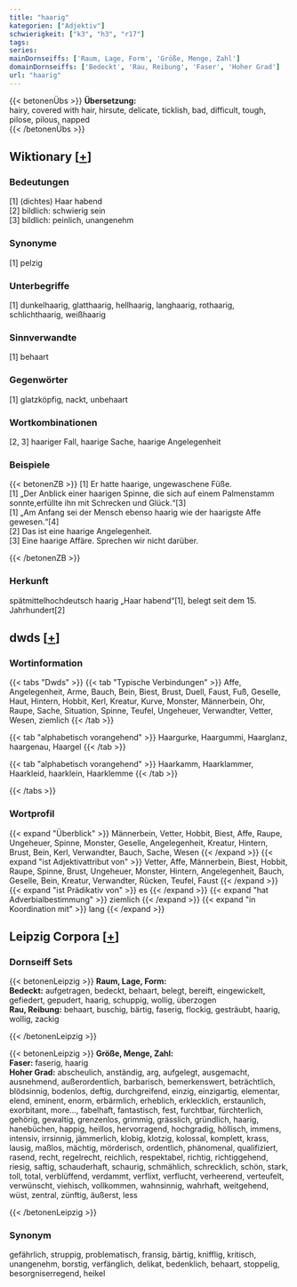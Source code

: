 ```yaml
---
title: "haarig"
kategorien: ["Adjektiv"]
schwierigkeit: ["k3", "h3", "r17"]
tags:
series:
mainDornseiffs: ['Raum, Lage, Form', 'Größe, Menge, Zahl']
domainDornseiffs: ['Bedeckt', 'Rau, Reibung', 'Faser', 'Hoher Grad']
url: "haarig"
---
```


{{< betonenÜbs >}}
**Übersetzung:**  
hairy, covered with hair, hirsute, delicate, ticklish, bad, difficult, tough, pilose, pilous, napped  
{{< /betonenÜbs >}}

## Wiktionary [[+](https://de.wiktionary.org/wiki/haarig)]

### Bedeutungen
[1] (dichtes) Haar habend  
[2] bildlich: schwierig sein  
[3] bildlich: peinlich, unangenehm  

### Synonyme
[1] pelzig  

### Unterbegriffe
[1] dunkelhaarig, glatthaarig, hellhaarig, langhaarig, rothaarig, schlichthaarig, weißhaarig  

### Sinnverwandte
[1] behaart  

### Gegenwörter
[1] glatzköpfig, nackt, unbehaart  

### Wortkombinationen
[2, 3] haariger Fall, haarige Sache, haarige Angelegenheit  

### Beispiele
{{< betonenZB >}}
[1] Er hatte haarige, ungewaschene Füße.  
[1] „Der Anblick einer haarigen Spinne, die sich auf einem Palmenstamm sonnte,erfüllte ihn mit Schrecken und Glück.“[3]  
[1] „Am Anfang sei der Mensch ebenso haarig wie der haarigste Affe gewesen.“[4]  
[2] Das ist eine haarige Angelegenheit.  
[3] Eine haarige Affäre. Sprechen wir nicht darüber.  

{{< /betonenZB >}}
### Herkunft
spätmittelhochdeutsch haarig „Haar habend“[1], belegt seit dem 15. Jahrhundert[2]  



## dwds [[+](https://www.dwds.de/wb/haarig)]

### Wortinformation
{{< tabs "Dwds" >}}
{{< tab "Typische Verbindungen" >}}
Affe, Angelegenheit, Arme, Bauch, Bein, Biest, Brust, Duell, Faust, Fuß, Geselle, Haut, Hintern, Hobbit, Kerl, Kreatur, Kurve, Monster, Männerbein, Ohr, Raupe, Sache, Situation, Spinne, Teufel, Ungeheuer, Verwandter, Vetter, Wesen, ziemlich
{{< /tab >}}

{{< tab "alphabetisch vorangehend" >}}
Haargurke, Haargummi, Haarglanz, haargenau, Haargel
{{< /tab >}}

{{< tab "alphabetisch vorangehend" >}}
Haarkamm, Haarklammer, Haarkleid, haarklein, Haarklemme
{{< /tab >}}

{{< /tabs >}}

### Wortprofil
{{< expand "Überblick" >}} Männerbein, Vetter, Hobbit, Biest, Affe, Raupe, Ungeheuer, Spinne, Monster, Geselle, Angelegenheit, Kreatur, Hintern, Brust, Bein, Kerl, Verwandter, Bauch, Sache, Wesen {{< /expand >}}
{{< expand "ist Adjektivattribut von" >}} Vetter, Affe, Männerbein, Biest, Hobbit, Raupe, Spinne, Brust, Ungeheuer, Monster, Hintern, Angelegenheit, Bauch, Geselle, Bein, Kreatur, Verwandter, Rücken, Teufel, Faust {{< /expand >}}
{{< expand "ist Prädikativ von" >}} es {{< /expand >}}
{{< expand "hat Adverbialbestimmung" >}} ziemlich {{< /expand >}}
{{< expand "in Koordination mit" >}} lang {{< /expand >}}

## Leipzig Corpora [[+](https://corpora.uni-leipzig.de/en/res?word=haarig&corpusId=deu_newscrawl-public_2018)]

### Dornseiff Sets
{{< betonenLeipzig >}}
**Raum, Lage, Form:**  
**Bedeckt:** aufgetragen, bedeckt, behaart, belegt, bereift, eingewickelt, gefiedert, gepudert, haarig, schuppig, wollig, überzogen  
**Rau, Reibung:** behaart, buschig, bärtig, faserig, flockig, gesträubt, haarig, wollig, zackig  

{{< /betonenLeipzig >}}


{{< betonenLeipzig >}}
**Größe, Menge, Zahl:**  
**Faser:** faserig, haarig  
**Hoher Grad:** abscheulich, anständig, arg, aufgelegt, ausgemacht, ausnehmend, außerordentlich, barbarisch, bemerkenswert, beträchtlich, blödsinnig, bodenlos, deftig, durchgreifend, einzig, einzigartig, elementar, elend, eminent, enorm, erbärmlich, erheblich, erklecklich, erstaunlich, exorbitant, more..., fabelhaft, fantastisch, fest, furchtbar, fürchterlich, gehörig, gewaltig, grenzenlos, grimmig, grässlich, gründlich, haarig, hanebüchen, happig, heillos, hervorragend, hochgradig, höllisch, immens, intensiv, irrsinnig, jämmerlich, klobig, klotzig, kolossal, komplett, krass, lausig, maßlos, mächtig, mörderisch, ordentlich, phänomenal, qualifiziert, rasend, recht, regelrecht, reichlich, respektabel, richtig, richtiggehend, riesig, saftig, schauderhaft, schaurig, schmählich, schrecklich, schön, stark, toll, total, verblüffend, verdammt, verflixt, verflucht, verheerend, verteufelt, verwünscht, viehisch, vollkommen, wahnsinnig, wahrhaft, weitgehend, wüst, zentral, zünftig, äußerst, less  

{{< /betonenLeipzig >}}

### Synonym
gefährlich, struppig, problematisch, fransig, bärtig, knifflig, kritisch, unangenehm, borstig, verfänglich, delikat, bedenklich, behaart, stoppelig, besorgniserregend, heikel

